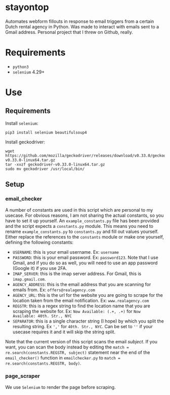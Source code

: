 # stayontop
Automates webform fillouts in response to email triggers from a certain Dutch rental agency in Python. Was made to interact with emails sent to a Gmail address. Personal project that I threw on Github, really.

# Requirements
- `python3`
- `selenium` 4.29+


# Use
## Requirements
Install `selenium`:

`pip3 install selenium beautifulsoup4`

Install geckodriver:

    wget https://github.com/mozilla/geckodriver/releases/download/v0.33.0/geckodriver-v0.33.0-linux64.tar.gz
    tar -xvzf geckodriver-v0.33.0-linux64.tar.gz
    sudo mv geckodriver /usr/local/bin/

## Setup
### email_checker
A number of constants are used in this script which are personal to my usecase. For obvious reasons, I am not sharing the actual constants, so you have to set it up yourself. An `example_constants.py` file has been provided and the script expects a `constants.py` module. This means you need to rename `example_constants.py` to `constants.py` and fill out values yourself.
Either replace the references to the `constants` module or make one yourself, defining the following constants:
- `USERNAME`: this is your email username. Ex: `username`
- `PASSWORD`: this is your email password. Ex: `password123`. Note that I use Gmail, and if you do so as well, you will need to use an app password (Google it) if you use 2FA.
- `IMAP_SERVER`: this is the imap server address. For Gmail, this is `imap.gmail.com`. 
- `AGENCY_ADDRESS`: this is the email address that you are scanning for emails from. Ex: `offers@realagency.com`
- `AGENCY_URL`: this is the url for the website you are going to scrape for the location taken from the email notification. Ex: `www.realagency.com`
- `REGSTR`: this is a regex string to find the location name that you are scraping the website for. Ex: `Now Available: (.+, .+)` for `Now Available: 40th. Str., NYC`
- `SEPARATOR`: this is a single character string (I hope) by which you split the resulting string. Ex `','` for `40th. Str., NYC`. Can be set to `''` if your usecase requires it and it will skip the string split.

Note that the current version of this script scans the email *subject*. If you want, you can scan the body instead by editing the `match = re.search(constants.REGSTR, subject)` statement near the end of the `email_checker()` function in `emailchecker.py` to `match = re.search(constants.REGSTR, body)`.

### page_scraper
We use `Selenium` to render the page before scraping.